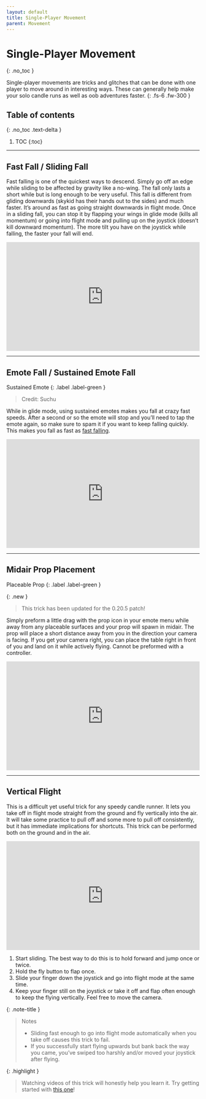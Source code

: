 ```yaml
---
layout: default
title: Single-Player Movement
parent: Movement
---
```


# Single-Player Movement
{: .no_toc }

Single-player movements are tricks and glitches that can be done with one player to move around in interesting ways. These can generally help make your solo candle runs as well as oob adventures faster.
{: .fs-6 .fw-300 }

## Table of contents
{: .no_toc .text-delta }

1. TOC
{:toc}

---

## Fast Fall / Sliding Fall

Fast falling is one of the quickest ways to descend. Simply go off an edge while sliding to be affected by gravity like a no-wing. The fall only lasts a short while but is long enough to be very useful. This fall is different from gliding downwards (skykid has their hands out to the sides) and much faster. It’s around as fast as going straight downwards in flight mode. Once in a sliding fall, you can stop it by flapping your wings in glide mode (kills all momentum) or going into flight mode and pulling up on the joystick (doesn’t kill downward momentum). The more tilt you have on the joystick while falling, the faster your fall will end.

<div style="width:100%;height:0px;position:relative;padding-bottom:56.250%;"><iframe src="https://streamable.com/e/ga3guf?loop=0" frameborder="0" width="100%" height="100%" allowfullscreen style="width:100%;height:100%;position:absolute;left:0px;top:0px;overflow:hidden;"></iframe></div>

---

## Emote Fall / Sustained Emote Fall

Sustained Emote
{: .label .label-green }

> Credit: Suchu

While in glide mode, using sustained emotes makes you fall at crazy fast speeds. After a second or so the emote will stop and you’ll need to tap the emote again, so make sure to spam it if you want to keep falling quickly. This makes you fall as fast as [fast falling](#fast-fall--sliding-fall).

<div style="width:100%;height:0px;position:relative;padding-bottom:56.250%;"><iframe src="https://streamable.com/e/6dkws8?loop=0" frameborder="0" width="100%" height="100%" allowfullscreen style="width:100%;height:100%;position:absolute;left:0px;top:0px;overflow:hidden;"></iframe></div>

---

## Midair Prop Placement

Placeable Prop
{: .label .label-green }

{: .new }
> This trick has been updated for the 0.20.5 patch!

Simply preform a little drag with the prop icon in your emote menu while away from any placeable surfaces and your prop will spawn in midair. The prop will place a short distance away from you in the direction your camera is facing. If you get your camera right, you can place the table right in front of you and land on it while actively flying. Cannot be preformed with a controller.

<div style="width:100%;height:0px;position:relative;padding-bottom:56.250%;"><iframe src="https://streamable.com/e/uxec18?loop=0" frameborder="0" width="100%" height="100%" allowfullscreen style="width:100%;height:100%;position:absolute;left:0px;top:0px;overflow:hidden;"></iframe></div>

---

## Vertical Flight

This is a difficult yet useful trick for any speedy candle runner. It lets you take off in flight mode straight from the ground and fly vertically into the air. It will take some practice to pull off and some more to pull off consistently, but it has immediate implications for shortcuts. This trick can be performed both on the ground and in the air.

<div style="width:100%;height:0px;position:relative;padding-bottom:56.250%;"><iframe src="https://streamable.com/e/3thftn?loop=0" frameborder="0" width="100%" height="100%" allowfullscreen style="width:100%;height:100%;position:absolute;left:0px;top:0px;overflow:hidden;"></iframe></div>

1. Start sliding. The best way to do this is to hold forward and jump once or twice.
1. Hold the fly button to flap once.
1. Slide your finger down the joystick and go into flight mode at the same time.
1. Keep your finger still on the joystick or take it off and flap often enough to keep the flying vertically. Feel free to move the camera.

{: .note-title }
> Notes
>
> - Sliding fast enough to go into flight mode automatically when you take off causes this trick to fail.
> - If you successfully start flying upwards but bank back the way you came, you’ve swiped too harshly and/or moved your joystick after flying.

{: .highlight }
> Watching videos of this trick will honestly help you learn it. Try getting started with [this one](https://www.youtube.com/watch?v=XTowmXHAfZ4)!